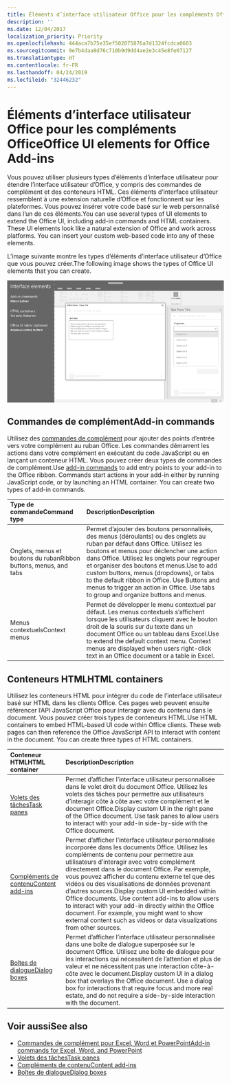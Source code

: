 ```yaml
---
title: Éléments d’interface utilisateur Office pour les compléments Office
description: ''
ms.date: 12/04/2017
localization_priority: Priority
ms.openlocfilehash: 444aca7b75e35ef502075876a7d1324fcdca0603
ms.sourcegitcommit: 9e7b4daa8d76c710b9d9dd4ae2e3c45e8fe07127
ms.translationtype: HT
ms.contentlocale: fr-FR
ms.lasthandoff: 04/24/2019
ms.locfileid: "32446232"
---
```

# <a name="office-ui-elements-for-office-add-ins"></a><span data-ttu-id="b9d04-102">Éléments d’interface utilisateur Office pour les compléments Office</span><span class="sxs-lookup"><span data-stu-id="b9d04-102">Office UI elements for Office Add-ins</span></span>

<span data-ttu-id="b9d04-p101">Vous pouvez utiliser plusieurs types d’éléments d’interface utilisateur pour étendre l’interface utilisateur d’Office, y compris des commandes de complément et des conteneurs HTML. Ces éléments d’interface utilisateur ressemblent à une extension naturelle d’Office et fonctionnent sur les plateformes. Vous pouvez insérer votre code basé sur le web personnalisé dans l’un de ces éléments.</span><span class="sxs-lookup"><span data-stu-id="b9d04-p101">You can use several types of UI elements to extend the Office UI, including add-in commands and HTML containers. These UI elements look like a natural extension of Office and work across platforms. You can insert your custom web-based code into any of these elements.</span></span>

<span data-ttu-id="b9d04-106">L’image suivante montre les types d’éléments d’interface utilisateur d’Office que vous pouvez créer.</span><span class="sxs-lookup"><span data-stu-id="b9d04-106">The following image shows the types of Office UI elements that you can create.</span></span>

![Image qui affiche des commandes de complément sur le ruban, un volet des tâches et une boîte de dialogue dans un document Office](../images/overview-with-app-interface-elements.png)

## <a name="add-in-commands"></a><span data-ttu-id="b9d04-108">Commandes de complément</span><span class="sxs-lookup"><span data-stu-id="b9d04-108">Add-in commands</span></span>

<span data-ttu-id="b9d04-p102">Utilisez des [commandes de complément](add-in-commands.md) pour ajouter des points d’entrée vers votre complément au ruban Office. Les commandes démarrent les actions dans votre complément en exécutant du code JavaScript ou en lançant un conteneur HTML. Vous pouvez créer deux types de commandes de complément.</span><span class="sxs-lookup"><span data-stu-id="b9d04-p102">Use [add-in commands](add-in-commands.md) to add entry points to your add-in to the Office ribbon. Commands start actions in your add-in either by running JavaScript code, or by launching an HTML container. You can create two types of add-in commands.</span></span>

|<span data-ttu-id="b9d04-112">**Type de commande**</span><span class="sxs-lookup"><span data-stu-id="b9d04-112">**Command type**</span></span>|<span data-ttu-id="b9d04-113">**Description**</span><span class="sxs-lookup"><span data-stu-id="b9d04-113">**Description**</span></span>|
|:---------------|:--------------|
|<span data-ttu-id="b9d04-114">Onglets, menus et boutons du ruban</span><span class="sxs-lookup"><span data-stu-id="b9d04-114">Ribbon buttons, menus, and tabs</span></span>|<span data-ttu-id="b9d04-p103">Permet d’ajouter des boutons personnalisés, des menus (déroulants) ou des onglets au ruban par défaut dans Office. Utilisez les boutons et menus pour déclencher une action dans Office. Utilisez les onglets pour regrouper et organiser des boutons et menus.</span><span class="sxs-lookup"><span data-stu-id="b9d04-p103">Use to add custom buttons, menus (dropdowns), or tabs to the default ribbon in Office. Use Buttons and menus to trigger an action in Office. Use tabs to group and organize buttons and menus.</span></span>|
|<span data-ttu-id="b9d04-118">Menus contextuels</span><span class="sxs-lookup"><span data-stu-id="b9d04-118">Context menus</span></span>| <span data-ttu-id="b9d04-p104">Permet de développer le menu contextuel par défaut. Les menus contextuels s’affichent lorsque les utilisateurs cliquent avec le bouton droit de la souris sur du texte dans un document Office ou un tableau dans Excel.</span><span class="sxs-lookup"><span data-stu-id="b9d04-p104">Use to extend the default context menu. Context menus are displayed when users right-click text in an Office document or a table in Excel.</span></span>| 

## <a name="html-containers"></a><span data-ttu-id="b9d04-121">Conteneurs HTML</span><span class="sxs-lookup"><span data-stu-id="b9d04-121">HTML containers</span></span>

<span data-ttu-id="b9d04-p105">Utilisez les conteneurs HTML pour intégrer du code de l’interface utilisateur basé sur HTML dans les clients Office. Ces pages web peuvent ensuite référencer l’API JavaScript Office pour interagir avec du contenu dans le document. Vous pouvez créer trois types de conteneurs HTML.</span><span class="sxs-lookup"><span data-stu-id="b9d04-p105">Use HTML containers to embed HTML-based UI code within Office clients. These web pages can then reference the Office JavaScript API to interact with content in the document. You can create three types of HTML containers.</span></span>

|<span data-ttu-id="b9d04-125">**Conteneur HTML**</span><span class="sxs-lookup"><span data-stu-id="b9d04-125">**HTML container**</span></span>|<span data-ttu-id="b9d04-126">**Description**</span><span class="sxs-lookup"><span data-stu-id="b9d04-126">**Description**</span></span>|
|:-----------------|:--------------|
|[<span data-ttu-id="b9d04-127">Volets des tâches</span><span class="sxs-lookup"><span data-stu-id="b9d04-127">Task panes</span></span>](task-pane-add-ins.md)|<span data-ttu-id="b9d04-p106">Permet d’afficher l’interface utilisateur personnalisée dans le volet droit du document Office. Utilisez les volets des tâches pour permettre aux utilisateurs d’interagir côte à côte avec votre complément et le document Office.</span><span class="sxs-lookup"><span data-stu-id="b9d04-p106">Display custom UI in the right pane of the Office document. Use task panes to allow users to interact with your add-in side-by-side with the Office document.</span></span>|
|[<span data-ttu-id="b9d04-130">Compléments de contenu</span><span class="sxs-lookup"><span data-stu-id="b9d04-130">Content add-ins</span></span>](content-add-ins.md)|<span data-ttu-id="b9d04-p107">Permet d’afficher l’interface utilisateur personnalisée incorporée dans les documents Office. Utilisez les compléments de contenu pour permettre aux utilisateurs d’interagir avec votre complément directement dans le document Office. Par exemple, vous pouvez afficher du contenu externe tel que des vidéos ou des visualisations de données provenant d’autres sources.</span><span class="sxs-lookup"><span data-stu-id="b9d04-p107">Display custom UI embedded within Office documents. Use content add-ins to allow users to interact with your add-in directly within the Office document. For example, you might want to show external content such as videos or data visualizations from other sources.</span></span> |
|[<span data-ttu-id="b9d04-134">Boîtes de dialogue</span><span class="sxs-lookup"><span data-stu-id="b9d04-134">Dialog boxes</span></span>](dialog-boxes.md)|<span data-ttu-id="b9d04-p108">Permet d’afficher l’interface utilisateur personnalisée dans une boîte de dialogue superposée sur le document Office. Utilisez une boîte de dialogue pour les interactions qui nécessitent de l’attention et plus de valeur et ne nécessitent pas une interaction côte-à-côte avec le document.</span><span class="sxs-lookup"><span data-stu-id="b9d04-p108">Display custom UI in a dialog box that overlays the Office document. Use a dialog box for interactions that require focus and more real estate, and do not require a side-by-side interaction with the document.</span></span>|

## <a name="see-also"></a><span data-ttu-id="b9d04-137">Voir aussi</span><span class="sxs-lookup"><span data-stu-id="b9d04-137">See also</span></span>

- [<span data-ttu-id="b9d04-138">Commandes de complément pour Excel, Word et PowerPoint</span><span class="sxs-lookup"><span data-stu-id="b9d04-138">Add-in commands for Excel, Word, and PowerPoint</span></span>](add-in-commands.md)
- [<span data-ttu-id="b9d04-139">Volets des tâches</span><span class="sxs-lookup"><span data-stu-id="b9d04-139">Task panes</span></span>](task-pane-add-ins.md)
- [<span data-ttu-id="b9d04-140">Compléments de contenu</span><span class="sxs-lookup"><span data-stu-id="b9d04-140">Content add-ins</span></span>](content-add-ins.md)
- [<span data-ttu-id="b9d04-141">Boîtes de dialogue</span><span class="sxs-lookup"><span data-stu-id="b9d04-141">Dialog boxes</span></span>](dialog-boxes.md)
